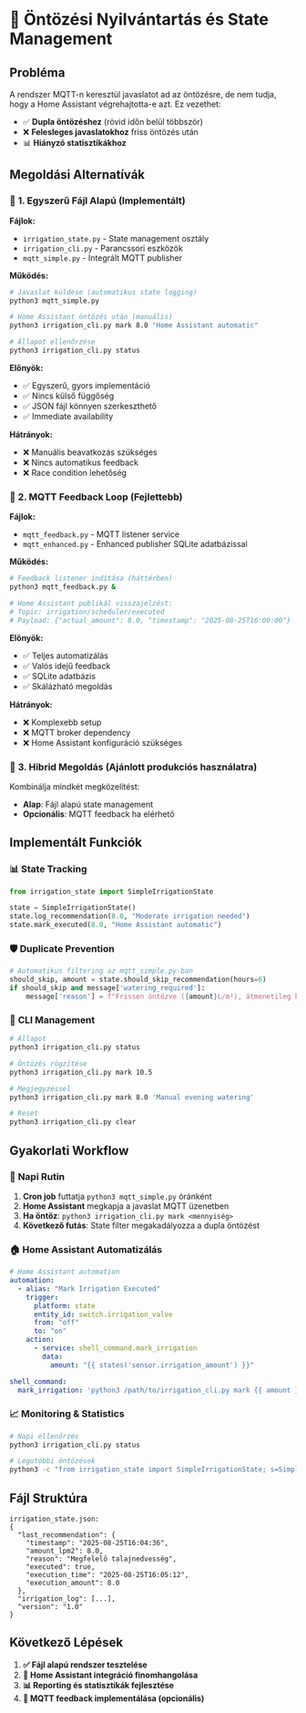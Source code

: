 # 🔄 Öntözési Nyilvántartás és State Management

## Probléma

A rendszer MQTT-n keresztül javaslatot ad az öntözésre, de nem tudja, hogy a Home Assistant végrehajtotta-e azt. Ez vezethet:
- ✅ **Dupla öntözéshez** (rövid időn belül többször)
- ❌ **Felesleges javaslatokhoz** friss öntözés után
- 📊 **Hiányzó statisztikákhoz**

## Megoldási Alternatívák

### 🥇 **1. Egyszerű Fájl Alapú (Implementált)**

**Fájlok:**
- `irrigation_state.py` - State management osztály
- `irrigation_cli.py` - Parancssori eszközök
- `mqtt_simple.py` - Integrált MQTT publisher

**Működés:**
```bash
# Javaslat küldése (automatikus state logging)
python3 mqtt_simple.py

# Home Assistant öntözés után (manuális)  
python3 irrigation_cli.py mark 8.0 "Home Assistant automatic"

# Állapot ellenőrzése
python3 irrigation_cli.py status
```

**Előnyök:**
- ✅ Egyszerű, gyors implementáció
- ✅ Nincs külső függőség
- ✅ JSON fájl könnyen szerkeszthető
- ✅ Immediate availability

**Hátrányok:**
- ❌ Manuális beavatkozás szükséges
- ❌ Nincs automatikus feedback
- ❌ Race condition lehetőség

### 🥈 **2. MQTT Feedback Loop (Fejlettebb)**

**Fájlok:**
- `mqtt_feedback.py` - MQTT listener service
- `mqtt_enhanced.py` - Enhanced publisher SQLite adatbázissal

**Működés:**
```bash
# Feedback listener indítása (háttérben)
python3 mqtt_feedback.py &

# Home Assistant publikál visszajelzést:
# Topic: irrigation/scheduler/executed
# Payload: {"actual_amount": 8.0, "timestamp": "2025-08-25T16:00:00"}
```

**Előnyök:**
- ✅ Teljes automatizálás
- ✅ Valós idejű feedback
- ✅ SQLite adatbázis
- ✅ Skálázható megoldás

**Hátrányok:**
- ❌ Komplexebb setup
- ❌ MQTT broker dependency
- ❌ Home Assistant konfiguráció szükséges

### 🥉 **3. Hibrid Megoldás (Ajánlott produkciós használatra)**

Kombinálja mindkét megközelítést:
- **Alap**: Fájl alapú state management
- **Opcionális**: MQTT feedback ha elérhető

## Implementált Funkciók

### 📊 **State Tracking**
```python
from irrigation_state import SimpleIrrigationState

state = SimpleIrrigationState()
state.log_recommendation(8.0, "Moderate irrigation needed")
state.mark_executed(8.0, "Home Assistant automatic")
```

### 🛡️ **Duplicate Prevention**
```python
# Automatikus filtering az mqtt_simple.py-ban
should_skip, amount = state.should_skip_recommendation(hours=6)
if should_skip and message['watering_required']:
    message['reason'] = f"Frissen öntözve ({amount}L/m²), átmenetileg kihagyva"
```

### 🔧 **CLI Management**
```bash
# Állapot
python3 irrigation_cli.py status

# Öntözés rögzítése  
python3 irrigation_cli.py mark 10.5

# Megjegyzéssel
python3 irrigation_cli.py mark 8.0 'Manual evening watering'

# Reset
python3 irrigation_cli.py clear
```

## Gyakorlati Workflow

### 📅 **Napi Rutin**
1. **Cron job** futtatja `python3 mqtt_simple.py` óránként
2. **Home Assistant** megkapja a javaslat MQTT üzenetben  
3. **Ha öntöz**: `python3 irrigation_cli.py mark <mennyiség>`
4. **Következő futás**: State filter megakadályozza a dupla öntözést

### 🏠 **Home Assistant Automatizálás**
```yaml
# Home Assistant automation
automation:
  - alias: "Mark Irrigation Executed"
    trigger:
      platform: state
      entity_id: switch.irrigation_valve
      from: "off" 
      to: "on"
    action:
      - service: shell_command.mark_irrigation
        data:
          amount: "{{ states('sensor.irrigation_amount') }}"

shell_command:
  mark_irrigation: 'python3 /path/to/irrigation_cli.py mark {{ amount }} "Home Assistant automatic"'
```

### 📈 **Monitoring & Statistics**
```bash
# Napi ellenőrzés
python3 irrigation_cli.py status

# Legutóbbi öntözések
python3 -c "from irrigation_state import SimpleIrrigationState; s=SimpleIrrigationState(); print(s.get_recent_irrigation(72))"
```

## Fájl Struktúra

```
irrigation_state.json:
{
  "last_recommendation": {
    "timestamp": "2025-08-25T16:04:36",
    "amount_lpm2": 8.0,
    "reason": "Megfelelő talajnedvesség", 
    "executed": true,
    "execution_time": "2025-08-25T16:05:12",
    "execution_amount": 8.0
  },
  "irrigation_log": [...],
  "version": "1.0"
}
```

## Következő Lépések

1. **✅ Fájl alapú rendszer tesztelése**
2. **🔄 Home Assistant integráció finomhangolása**  
3. **📊 Reporting és statisztikák fejlesztése**
4. **🔮 MQTT feedback implementálása (opcionális)**
